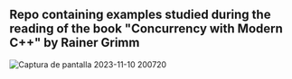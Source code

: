 ## Repo containing examples studied during the reading of the book "Concurrency with Modern C++" by Rainer Grimm
![Captura de pantalla 2023-11-10 200720](https://github.com/Javirc99/University_Projects/assets/80626428/6a7ab7c5-8e62-4994-8d0c-fcdda53846bf)
